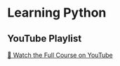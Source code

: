 # Learning Python

## YouTube Playlist

[🎥 Watch the Full Course on YouTube](https://www.youtube.com/playlist?list=PLGjplNEQ1it8-0CmoljS5yeV-GlKSUEt0)
